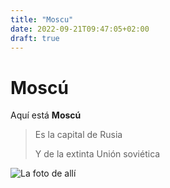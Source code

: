 ```yaml
---
title: "Moscu"
date: 2022-09-21T09:47:05+02:00
draft: true
---
```


# Moscú

Aquí está **Moscú**

>Es la capital de Rusia
>
>Y de la extinta Unión soviética


![La foto de allí](https://www.civitatis.com/blog/wp-content/uploads/2019/09/invierno-moscu.jpg) 